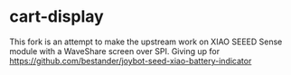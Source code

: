 # cart-display

This fork is an attempt to make the upstream work on XIAO SEEED Sense module with a WaveShare screen over SPI.
Giving up for https://github.com/bestander/joybot-seed-xiao-battery-indicator
